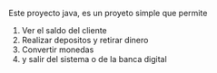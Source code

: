 Este proyecto java, es un proyeto simple que permite 
1. Ver el saldo del cliente
2. Realizar depositos y retirar dinero
3. Convertir monedas
4. y salir del sistema o de la banca digital 
